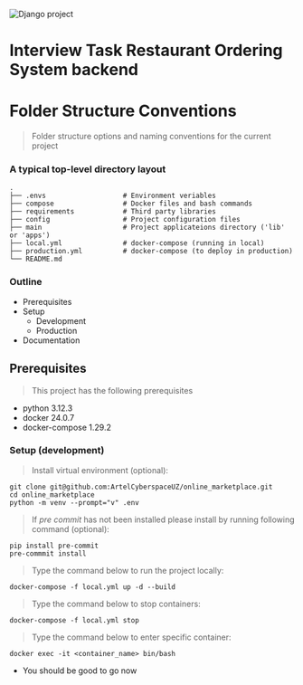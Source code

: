 ![Django project](https://gitlab.com/Bobur/book.git)

Interview Task Restaurant Ordering System backend
============================



Folder Structure Conventions
============================

> Folder structure options and naming conventions for the current project

### A typical top-level directory layout

    .
    ├── .envs                   # Environment veriables
    ├── compose                 # Docker files and bash commands
    ├── requirements            # Third party libraries
    ├── config                  # Project configuration files 
    ├── main                    # Project applicateions directory ('lib' or 'apps') 
    ├── local.yml               # docker-compose (running in local)
    ├── production.yml          # docker-compose (to deploy in production)
    └── README.md

### Outline

- Prerequisites
- Setup
    - Development
    - Production
- Documentation

## Prerequisites

> This project has the following prerequisites

- python 3.12.3
- docker 24.0.7
- docker-compose 1.29.2

### Setup (development)

> Install virtual environment (optional):

```
git clone git@github.com:ArtelCyberspaceUZ/online_marketplace.git
cd online_marketplace
python -m venv --prompt="v" .env
```

>If *pre commit* has not been installed please install by running following command (optional):

```
pip install pre-commit
pre-commmit install
```

> Type the command below to run the project locally:

```
docker-compose -f local.yml up -d --build
```

> Type the command below to stop containers:

```
docker-compose -f local.yml stop
```

> Type the command below to enter specific container:

```
docker exec -it <container_name> bin/bash
```

- You should be good to go now